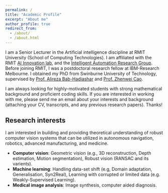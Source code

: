 ```yaml
---
permalink: /
title: "Academic Profile"
excerpt: "About me"
author_profile: true
redirect_from: 
  - /about/
  - /about.html
---
```


I am a Senior Lecturer in the Artificial intelligence discipline at RMIT University (School of Computing Technologies). I am affiliated with the RMIT [AI Innovation lab](https://www.rmit.edu.au/about/schools-colleges/science/research/research-areas/computer-science-and-information-technology/ai-innovation-lab), and the [Intelligent Automation Research Group](https://www.rmit.edu.au/about/schools-colleges/engineering/research/research-groups/intelligent-automation-research-group). Before joining RMIT, I was a postdoctoral research fellow at IBM-Research Melbourne. I obtained my PhD from Swinburne University of Technology, supervised by [Prof. Alireza Bab-Hadiashar](https://www.rmit.edu.au/contact/staff-contacts/academic-staff/b/bab-hadiashar-alireza) and [Prof. Zhenwei Cao](https://www.swinburne.edu.au/research/our-research/access-our-research/find-a-researcher-or-supervisor/researcher-profile/?id=zcao).

I am always looking for highly-motivated students with strong mathematical background and proficient coding skills. If you are interested in working with me, please send me an email about your interests and background (attaching your CV, transcripts, and any previous research papers). Thanks!

## Research interests

I am interested in building and providing theoretical understanding of robust computer vision systems that can be utilized in autonomous navigation, robotics, advanced manufacturing, and medicine.

- **Computer vision**: Geometric vision (e.g., 3D reconstruction, Depth estimation, Motion segmentation), Robust vision (RANSAC and its varients).
- **Machine learning**: Handling data-set shift (e.g, Domain adaptation, Generalisation, Syn2Real), Learning with corrupted or limited data (e.g. Weakly-Supervised Learning).
- **Medical image analysis**: Image synthesis, computer aided diagnosis.



